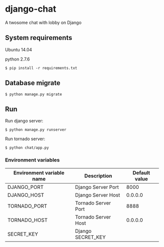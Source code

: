 # django-chat
A twosome chat with lobby on Django

## System requirements

Ubuntu 14.04

python 2.7.6

```shell
$ pip install -r requirements.txt
```
## Database migrate

```
$ python manage.py migrate
```

## Run

Run django server:

```shell
$ python manage.py runserver
```

Run tornado server:

```
$ python chat/app.py
```

### Environment variables

| Environment variable name |    Description      |                  Default value                    |
|---------------------------|---------------------|---------------------------------------------------|
|DJANGO_PORT                | Django Server Port  | 8000                                              |
|DJANGO_HOST                | Django Server Host  | 0.0.0.0                                           |
|TORNADO_PORT               | Tornado Server Port | 8888                                              |
|TORNADO_HOST               | Tornado Server Host | 0.0.0.0                                           |
| SECRET_KEY                | Django SECRET_KEY   |                                                   |
